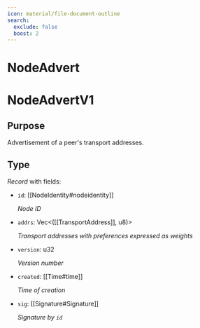 ```yaml
---
icon: material/file-document-outline
search:
  exclude: false
  boost: 2
---
```


# NodeAdvert

# NodeAdvertV1

## Purpose

<!-- --8<-- [start:purpose] -->
Advertisement of a peer's transport addresses.
<!-- --8<-- [end:purpose] -->

## Type

<!-- --8<-- [start:type] -->
<div class="type" markdown>

*Record* with fields:

- `id`: [[NodeIdentity#nodeidentity]]

  *Node ID*

- `addrs`: Vec\<([[TransportAddress]], u8)\>

  *Transport addresses with preferences expressed as weights*

- `version`: u32

  *Version number*

- `created`: [[Time#time]]

  *Time of creation*

- `sig`: [[Signature#Signature]]

  *Signature by `id`*

</div>
<!-- --8<-- [end:type] -->
